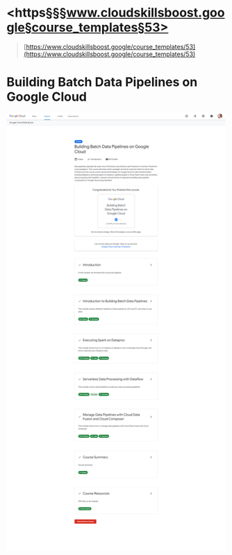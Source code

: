 # <https§§§www.cloudskillsboost.google§course_templates§53>

> [https://www.cloudskillsboost.google/course_templates/53](https://www.cloudskillsboost.google/course_templates/53)

# Building Batch Data Pipelines on Google Cloud

 ![1687520043571.png](./1687520043571.png)
